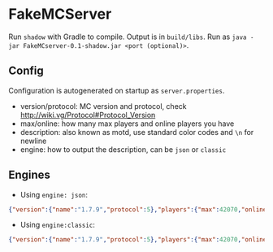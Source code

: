 FakeMCServer
==
Run `shadow` with Gradle to compile. Output is in `build/libs`.
Run as `java -jar FakeMCserver-0.1-shadow.jar <port (optional)>`.

Config
--
Configuration is autogenerated on startup as `server.properties`.
* version/protocol: MC version and protocol, check http://wiki.vg/Protocol#Protocol_Version
* max/online: how many max players and online players you have
* description: also known as motd, use standard color codes and `\n` for newline
* engine: how to output the description, can be `json` or `classic`

Engines
--
* Using `engine: json`:
```json
{"version":{"name":"1.7.9","protocol":5},"players":{"max":42070,"online":9001},"description":{"text":"Bl","bold":false,"italic":false,"underlined":false,"strikethrough":false,"obfuscated":false,"extra":[{"text":"aze it\n","bold":false,"italic":false,"underlined":false,"strikethrough":false,"obfuscated":false,"color":"aqua"},{"text":"maggots","bold":false,"italic":false,"underlined":false,"strikethrough":false,"obfuscated":false,"color":"white"}],"color":"red"}}
```
* Using `engine:classic`:
```json
{"version":{"name":"1.7.9","protocol":5},"players":{"max":42070,"online":9001},"description":{"text":"\u00A7cBl\u00A7baze it\n\u00A7fmaggots","bold":false,"italic":false,"underlined":false,"strikethrough":false,"obfuscated":false}}
```